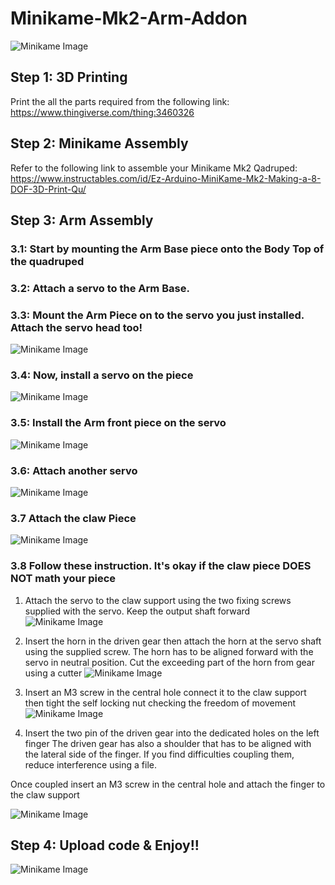# Minikame-Mk2-Arm-Addon

![Minikame Image](https://github.com/LakshBhambhani/Minikame-Mk2-Arm-Addon/blob/master/Pictures/IMG_1931.JPG)

## Step 1: 3D Printing

Print the all the parts required from the following link: https://www.thingiverse.com/thing:3460326 

## Step 2: Minikame Assembly

Refer to the following link to assemble your Minikame Mk2 Qadruped: https://www.instructables.com/id/Ez-Arduino-MiniKame-Mk2-Making-a-8-DOF-3D-Print-Qu/

## Step 3: Arm Assembly

### 3.1: Start by mounting the Arm Base piece onto the Body Top of the quadruped

### 3.2: Attach a servo to the Arm Base. 

### 3.3: Mount the Arm Piece on to the servo you just installed. Attach the servo head too!
![Minikame Image](https://github.com/LakshBhambhani/Minikame-Mk2-Arm-Addon/blob/master/Pictures/IMG_1958.JPG)

### 3.4: Now, install a servo on the piece
![Minikame Image](https://github.com/LakshBhambhani/Minikame-Mk2-Arm-Addon/blob/master/Pictures/IMG_1959.JPG)

### 3.5: Install the Arm front piece on the servo
![Minikame Image](https://github.com/LakshBhambhani/Minikame-Mk2-Arm-Addon/blob/master/Pictures/IMG_1960.JPG)

### 3.6: Attach another servo
![Minikame Image](https://github.com/LakshBhambhani/Minikame-Mk2-Arm-Addon/blob/master/Pictures/IMG_1962.JPG)

### 3.7 Attach the claw Piece
![Minikame Image](https://github.com/LakshBhambhani/Minikame-Mk2-Arm-Addon/blob/master/Pictures/IMG_1963.JPG)

### 3.8 Follow these instruction. It's okay if the claw piece DOES NOT math your piece
 
1) Attach the servo to the claw support using the two fixing screws supplied with the servo. Keep the output shaft forward
![Minikame Image](https://cdn.instructables.com/FQM/8P6M/IF9UABWP/FQM8P6MIF9UABWP.LARGE.jpg)

2) Insert the horn in the driven gear then attach the horn at the servo shaft using the supplied screw. The horn has to be aligned forward with the servo in neutral position. Cut the exceeding part of the horn from gear using a cutter
![Minikame Image](https://cdn.instructables.com/FNW/7GAY/IF9UAC00/FNW7GAYIF9UAC00.LARGE.jpg)

3) Insert an M3 screw in the central hole connect it to the claw support then tight the self locking nut checking the freedom of movement
![Minikame Image](https://cdn.instructables.com/FRG/A3YF/IF9UACC0/FRGA3YFIF9UACC0.LARGE.jpg)

4) Insert the two pin of the driven gear into the dedicated holes on the left finger The driven gear has also a shoulder that has to be aligned with the lateral side of the finger. If you find difficulties coupling them, reduce interference using a file.

Once coupled insert an M3 screw in the central hole and attach the finger to the claw support

![Minikame Image](https://cdn.instructables.com/F89/2FM5/IF9UACN6/F892FM5IF9UACN6.LARGE.jpg)

## Step 4: Upload code & Enjoy!!
![Minikame Image](https://github.com/LakshBhambhani/Minikame-Mk2-Arm-Addon/blob/master/Pictures/IMG_1930.JPG)
